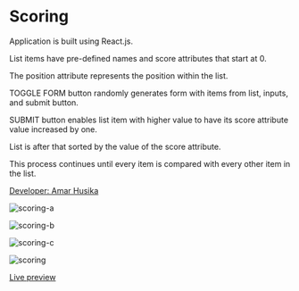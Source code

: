 # Scoring
Application is built using React.js.

List items have pre-defined names and score attributes that start at 0.

The position attribute represents the position within the list.

TOGGLE FORM button randomly generates form with items from list, inputs, and submit button. 

SUBMIT button enables list item with higher value to have its score attribute value increased by one.

List is after that sorted by the value of the score attribute. 

This process continues until every item is compared with every other item in the list.

[Developer: Amar Husika](https://amarhusika.netlify.app) 

![scoring-a](https://i.ibb.co/WgtZnzZ/scoring-a.jpg)

![scoring-b](https://i.ibb.co/NpvJhGN/scoring-b.jpg)

![scoring-c](https://i.ibb.co/jbNBbXR/scoring-c.jpg)

![scoring](https://i.ibb.co/cybxV89/scoring.jpg)

[Live preview](https://amar-husika.github.io/scoring/)